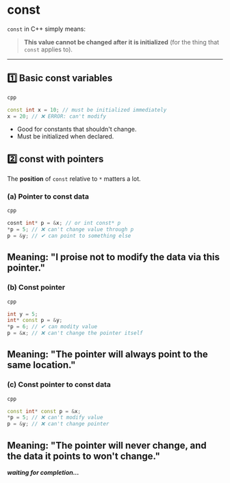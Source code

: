 # __const__

`const` in C++ simply means:  
> **This value cannot be changed after it is initialized** (for the thing that `const` applies to).  
---

## 1️⃣ Basic const variables
```cpp
cpp

const int x = 10; // must be initialized immediately
x = 20; // ❌ ERROR: can't modify
```
- Good for constants that shouldn't change.
- Must be initialized when declared.

## 2️⃣ const with pointers
The **position** of `const` relative to `*` matters a lot.

### (a) Pointer to const data
```cpp
cpp

cosnt int* p = &x; // or int const* p
*p = 5; // ❌ can't change value through p
p = &y; // ✔ can point to something else
```
Meaning: "I proise not to modify the data via this pointer."
---

### (b) Const pointer
```cpp
cpp

int y = 5;
int* const p = &y;
*p = 6; // ✔ can modity value
p = &x; // ❌ can't change the pointer itself
```
Meaning: "The pointer will always point to the same location."
---

### (c) Const pointer to const data
```cpp
cpp

const int* const p = &x;
*p = 5; // ❌ can't modify value
p = &y; // ❌ can't change pointer
```
Meaning: "The pointer will never change, and the data it points to won't change."
---

___waiting for completion...___



